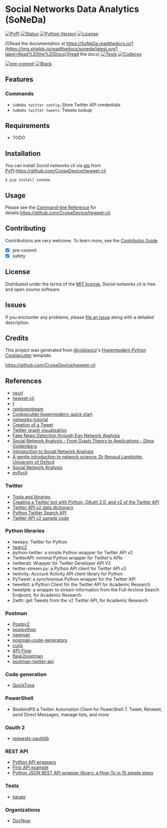 # Social Networks Data Analytics (SoNeDa)

[![PyPI](https://img.shields.io/pypi/v/SoNeDa.svg)][pypi_]
[![Status](https://img.shields.io/pypi/status/SoNeDa.svg)][status]
[![Python Version](https://img.shields.io/pypi/pyversions/SoNeDa)][python version]
[![License](https://img.shields.io/pypi/l/SoNeDa)][license]

[![Read the documentation at https://SoNeDa.readthedocs.io/](https://img.shields.io/readthedocs/soneda/latest.svg?label=Read%20the%20Docs)][read the docs]
[![Tests](https://github.com/eLearningHub/SoNeDa/workflows/Tests/badge.svg)][tests]
[![Codecov](https://codecov.io/gh/eLearningHub/SoNeDa/branch/main/graph/badge.svg)][codecov]

[![pre-commit](https://img.shields.io/badge/pre--commit-enabled-brightgreen?logo=pre-commit&logoColor=white)][pre-commit]
[![Black](https://img.shields.io/badge/code%20style-black-000000.svg)][black]

[pypi_]: https://pypi.org/project/SoNeDa/
[status]: https://pypi.org/project/SoNeDa/
[python version]: https://pypi.org/project/SoNeDa
[read the docs]: https://SoNeDa.readthedocs.io/
[tests]: https://github.com/eLearningHub/SoNeDa/actions?workflow=Tests
[codecov]: https://app.codecov.io/gh/eLearningHub/SoNeDa
[pre-commit]: https://github.com/pre-commit/pre-commit
[black]: https://github.com/psf/black

## Features

### Commands

- `SoNeDa twitter config`: Store Twitter API credentials
- `SoNeDa twitter tweets`: Tweets lookup

## Requirements

- TODO

## Installation

You can install _Social networks cli_ via [pip] from [PyPI]:https://github.com/CruiseDevice/twweet-cli

```console
$ pip install soneda
```

## Usage

Please see the [Command-line Reference] for details.https://github.com/CruiseDevice/twweet-cli

## Contributing

Contributions are very welcome.
To learn more, see the [Contributor Guide].

- [x] pre-commit
- [x] safety

## License

Distributed under the terms of the [MIT license][license],
_Social networks cli_ is free and open source software.

## Issues

If you encounter any problems,
please [file an issue] along with a detailed description.

## Credits

This project was generated from [@cjolowicz]'s [Hypermodern Python Cookiecutter] template.

[@cjolowicz]: https://github.com/cjolowicz
[pypi]: https://pypi.org/
[hypermodern python cookiecutter]: https://github.com/cjolowicz/cookiecutter-hypermodern-python
[file an issue]: https://github.com/eLearningHub/SoNeDa/issues
[pip]: https://pip.pypa.io/

<!-- github-only -->

[license]: https://github.com/eLearningHub/SoNeDa/blob/main/LICENSE
[contributor guide]: https://github.com/eLearningHub/SoNeDa/blob/main/CONTRIBUTING.md
[command-line reference]: https://SoNeDa.readthedocs.io/en/latest/usage.html

https://github.com/CruiseDevice/twweet-cli

## References

- [twurl](https://github.com/twitter/twurl)
- [twweet-cli](https://github.com/CruiseDevice/twweet-cli)
- [t](https://github.com/sferik/t)
- [rainbowstream](https://github.com/orakaro/rainbowstream)
- [Cookiecutter hypermodern: quick start](https://cookiecutter-hypermodern-python.readthedocs.io/en/2022.6.3.post1/quickstart.html)
- [networkx-tutorial](https://github.com/sarguido/networkx-tutorial)
- [Creation of a Tweet](https://oauth-playground.glitch.me/?id=createTweet)
- [Twitter graph visualization](https://github.com/JohnCoogan/twitter-graph-visualization)
- [Fake News Detection through Ego Network Analysis](https://github.com/briansrebrenik/Final_Project)
- [Social Network Analysis - From Graph Theory to Applications - Dima Goldenberg](https://youtu.be/px7ff2_Jeqw)
- [Introduction to Social Network Analysis](https://www.youtube.com/watch?v=IiUDKDxScxI)
- [A gentle introduction to network science: Dr Renaud Lambiotte, University of Oxford](https://youtu.be/L6CqqlILBCI)
- [Social Network Analysis](https://youtu.be/ZeFK9gUGNjc)
- [pyflycli](https://github.com/k-zehnder/pyflycli)

### Twitter

- [Tools and libraries](https://developer.twitter.com/en/docs/twitter-api/tools-and-libraries/v2)
- [Creating a Twitter bot with Python, OAuth 2.0, and v2 of the Twitter API](https://developer.twitter.com/en/docs/tutorials/creating-a-twitter-bot-with-python--oauth-2-0--and-v2-of-the-twi)
- [Twitter API v2 data dictionary](https://developer.twitter.com/en/docs/twitter-api/data-dictionary/introduction)
- [Python Twitter Search API](https://github.com/twitterdev/search-tweets-python)
- [Twitter API v2 sample code](https://github.com/twitterdev/Twitter-API-v2-sample-code)

### Python libraries

- tweepy: Twitter for Python
- [twarc2](https://twarc-project.readthedocs.io/en/latest/twarc2_en_us/)
- python-twitter: a simple Python wrapper for Twitter API v2
- TwitterAPI: minimal Python wrapper for Twitter's APIs
- twitterati: Wrapper for Twitter Developer API V2
- twitter-stream.py: a Python API client for Twitter API v2
- twitivity: Account Activity API client library for Python
- PyTweet: a synchronous Python wrapper for the Twitter API
- tweetkit: a Python Client for the Twitter API for Academic Research
- tweetple: a wrapper to stream information from the Full-Archive Search Endpoint, for Academic Research
- 2wttr: get Tweets from the v2 Twitter API, for Academic Research

### Postman

- [Postpy2](https://pypi.org/project/postpy2/)
- [postpython](https://github.com/k3rn3l-p4n1c/postpython)
- [newman](https://github.com/postmanlabs/newman)
- [postman-code-generators](https://github.com/postmanlabs/postman-code-generators)
- [curlx](https://github.com/shivkanthb/curlx)
- [API-Flow](https://github.com/luckymarmot/API-Flow)
- [flask2postman](https://github.com/numberly/flask2postman)
- [postman-twitter-api](https://github.com/twitterdev/postman-twitter-api)

### Code generation

- [QuickType](https://quicktype.io/)

### PowerShell

- BluebirdPS a Twitter Automation Client for PowerShell 7. Tweet, Retweet, send Direct Messages, manage lists, and more

### Oauth 2

- [requests-oauthlib](https://requests-oauthlib.readthedocs.io/en/latest/index.html)

### REST API

- [Python API wrappers](https://github.com/realpython/list-of-python-api-wrappers)
- [First API example](https://github.com/scott2b/api-first-example)
- [Python JSON REST API wrapper library: a How-To in 15 simple steps](https://www.pretzellogix.net/2021/12/08/how-to-write-a-python3-sdk-library-module-for-a-json-rest-api/)

### Tests

- [karate](https://github.com/karatelabs/karate)

### Organizations

- [DocNow](http://www.docnow.io/)
